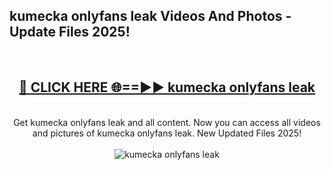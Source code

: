 <h2>kumecka onlyfans leak Videos And Photos - Update Files 2025!</h2>
<br>
<div align="center">
<h2><a href="https://linkcuts.com/hfmhzwbr" rel="nofollow">🔴 CLICK HERE 🌐==►► kumecka onlyfans leak</a></h2>
<br>
Get kumecka onlyfans leak and all content. Now you can access all videos and pictures of kumecka onlyfans leak. New Updated Files 2025!
<br>
<br>
<a href="https://linkcuts.com/hfmhzwbr" rel="nofollow" data-target="animated-image.originalLink"><img src="https://i.ibb.co.com/WyWwxjT/player-gif2.gif" alt="kumecka onlyfans leak" style="max-width: 100%; display: inline-block;" data-target="animated-image.originalImage"></a>
</div>
<br>